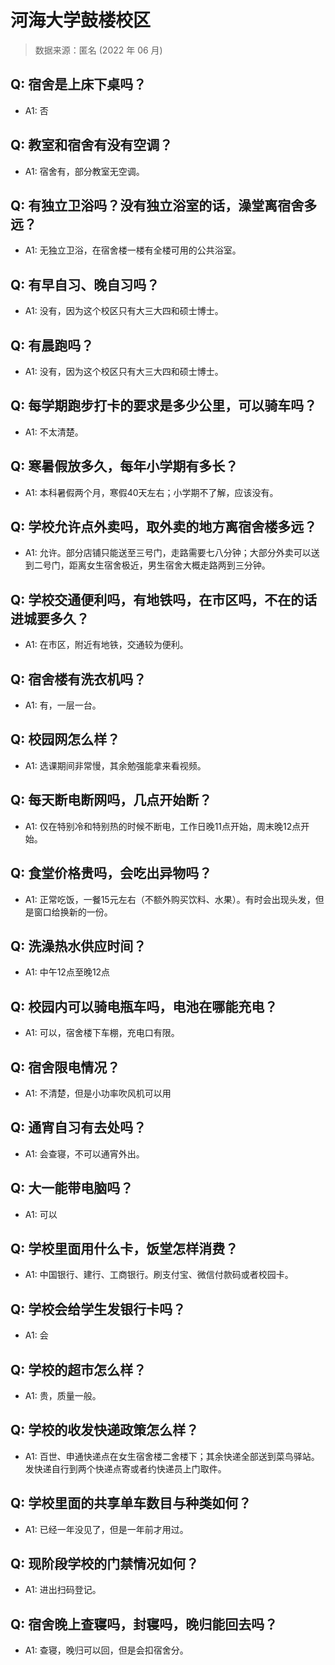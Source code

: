 # 河海大学鼓楼校区

> 数据来源：匿名 (2022 年 06 月)

## Q: 宿舍是上床下桌吗？

- A1: 否

## Q: 教室和宿舍有没有空调？

- A1: 宿舍有，部分教室无空调。

## Q: 有独立卫浴吗？没有独立浴室的话，澡堂离宿舍多远？

- A1: 无独立卫浴，在宿舍楼一楼有全楼可用的公共浴室。

## Q: 有早自习、晚自习吗？

- A1: 没有，因为这个校区只有大三大四和硕士博士。

## Q: 有晨跑吗？

- A1: 没有，因为这个校区只有大三大四和硕士博士。

## Q: 每学期跑步打卡的要求是多少公里，可以骑车吗？

- A1: 不太清楚。

## Q: 寒暑假放多久，每年小学期有多长？

- A1: 本科暑假两个月，寒假40天左右；小学期不了解，应该没有。

## Q: 学校允许点外卖吗，取外卖的地方离宿舍楼多远？

- A1: 允许。部分店铺只能送至三号门，走路需要七八分钟；大部分外卖可以送到二号门，距离女生宿舍极近，男生宿舍大概走路两到三分钟。

## Q: 学校交通便利吗，有地铁吗，在市区吗，不在的话进城要多久？

- A1: 在市区，附近有地铁，交通较为便利。

## Q: 宿舍楼有洗衣机吗？

- A1: 有，一层一台。

## Q: 校园网怎么样？

- A1: 选课期间非常慢，其余勉强能拿来看视频。

## Q: 每天断电断网吗，几点开始断？

- A1: 仅在特别冷和特别热的时候不断电，工作日晚11点开始，周末晚12点开始。

## Q: 食堂价格贵吗，会吃出异物吗？

- A1: 正常吃饭，一餐15元左右（不额外购买饮料、水果）。有时会出现头发，但是窗口给换新的一份。

## Q: 洗澡热水供应时间？

- A1: 中午12点至晚12点

## Q: 校园内可以骑电瓶车吗，电池在哪能充电？

- A1: 可以，宿舍楼下车棚，充电口有限。

## Q: 宿舍限电情况？

- A1: 不清楚，但是小功率吹风机可以用

## Q: 通宵自习有去处吗？

- A1: 会查寝，不可以通宵外出。

## Q: 大一能带电脑吗？

- A1: 可以

## Q: 学校里面用什么卡，饭堂怎样消费？

- A1: 中国银行、建行、工商银行。刷支付宝、微信付款码或者校园卡。

## Q: 学校会给学生发银行卡吗？

- A1: 会

## Q: 学校的超市怎么样？

- A1: 贵，质量一般。

## Q: 学校的收发快递政策怎么样？

- A1: 百世、申通快递点在女生宿舍楼二舍楼下；其余快递全部送到菜鸟驿站。发快递自行到两个快递点寄或者约快递员上门取件。

## Q: 学校里面的共享单车数目与种类如何？

- A1: 已经一年没见了，但是一年前才用过。

## Q: 现阶段学校的门禁情况如何？

- A1: 进出扫码登记。

## Q: 宿舍晚上查寝吗，封寝吗，晚归能回去吗？

- A1: 查寝，晚归可以回，但是会扣宿舍分。

